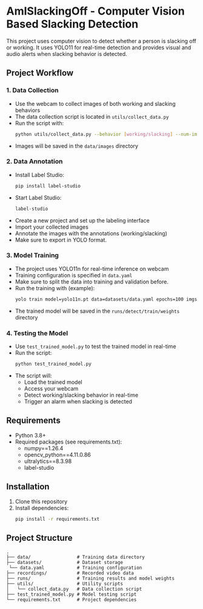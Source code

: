 # AmISlackingOff - Computer Vision Based Slacking Detection

This project uses computer vision to detect whether a person is slacking off or working. It uses YOLO11 for real-time detection and provides visual and audio alerts when slacking behavior is detected.

## Project Workflow

### 1. Data Collection
- Use the webcam to collect images of both working and slacking behaviors
- The data collection script is located in `utils/collect_data.py`
- Run the script with:
  ```bash
  python utils/collect_data.py --behavior [working/slacking] --num-images [number] --delay [seconds]
  ```
- Images will be saved in the `data/images` directory

### 2. Data Annotation
- Install Label Studio:
  ```bash
  pip install label-studio
  ```
- Start Label Studio:
  ```bash
  label-studio
  ```
- Create a new project and set up the labeling interface
- Import your collected images
- Annotate the images with the annotations (working/slacking)
- Make sure to export in YOLO format.

### 3. Model Training
- The project uses YOLO11n for real-time inference on webcam
- Training configuration is specified in `data.yaml`
- Make sure to split the data into training and validation before.
- Run the training with (example):
  ```bash
  yolo train model=yolo11n.pt data=datasets/data.yaml epochs=100 imgsz=640
  ```
- The trained model will be saved in the `runs/detect/train/weights` directory

### 4. Testing the Model
- Use `test_trained_model.py` to test the trained model in real-time
- Run the script:
  ```bash
  python test_trained_model.py
  ```
- The script will:
  - Load the trained model
  - Access your webcam
  - Detect working/slacking behavior in real-time
  - Trigger an alarm when slacking is detected

## Requirements
- Python 3.8+
- Required packages (see requirements.txt):
  - numpy==1.26.4
  - opencv_python==4.11.0.86
  - ultralytics==8.3.98
  - label-studio

## Installation
1. Clone this repository
2. Install dependencies:
   ```bash
   pip install -r requirements.txt
   ```

## Project Structure
```
.
├── data/                 # Training data directory
├── datasets/             # Dataset storage
 └── data.yaml            # Training configuration
├── recordings/           # Recorded video data
├── runs/                 # Training results and model weights
├── utils/                # Utility scripts
│   └── collect_data.py   # Data collection script
├── test_trained_model.py # Model testing script
└── requirements.txt      # Project dependencies
```
